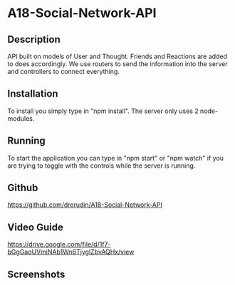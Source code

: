 # A18-Social-Network-API

## Description

API built on models of User and Thought.  Friends and Reactions are added to does accordingly.  We use routers to send the information into the server and controllers to connect everything.

## Installation

To install you simply type in "npm install".  The server only uses 2 node-modules.

## Running

To start the application you can type in "npm start" or "npm watch" if you are trying to toggle with the controls while the server is running.

## Github

https://github.com/drerudin/A18-Social-Network-API

## Video Guide

https://drive.google.com/file/d/1f7-bGgGaqUVmiNAb1Wn6TjygIZbvAQHx/view

## Screenshots

